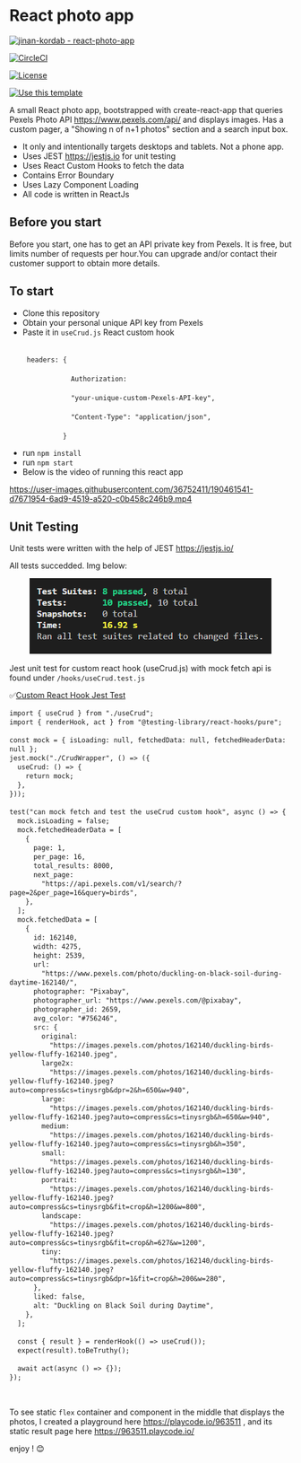 <h1>React photo app</h1> 


<div style="align:center">

[![jinan-kordab - react-photo-app](https://img.shields.io/static/v1?label=jinan-kordab&message=react-photo-app&color=blue&logo=github)](https://github.com/jinan-kordab/react-photo-app "Go to GitHub repo")

[![CircleCI](https://circleci.com/gh/jinan-kordab/react-photo-app.svg?style=shield)](https://app.circleci.com/pipelines/github/jinan-kordab/react-photo-app?branch=circleci-project-setup)

[![License](https://img.shields.io/badge/License-The_Unlicense-blue)](#license)

[![Use this template](https://img.shields.io/badge/Generate-Use_this_template-2ea44f?style=flat)](https://github.com/jinan-kordab/react-photo-app/generate)



</div>





<p>A small React photo app, bootstrapped with create-react-app that queries Pexels Photo API <a href="https://www.pexels.com/api/">https://www.pexels.com/api/</a> and displays images. Has a custom pager, a "Showing n of n+1 photos" section and a search input box.</p>
<ul>
<li>It only and intentionally targets desktops and tablets. Not a phone app.</li>
<li>Uses JEST <a href="https://jestjs.io/">https://jestjs.io</a> for unit testing</li>
<li>Uses React Custom Hooks to fetch the data</li>
<li>Contains Error Boundary</li>
<li>Uses Lazy Component Loading</li>
<li>All code is written in ReactJs</li>
</ul>
<h2>Before you start</h2>
<p>Before you start, one has to get an API private key from Pexels. It is free, but limits number of requests per hour.You can upgrade and/or contact their customer support to obtain more details.</p>
<h2>To start</h2>
<ul>
<li>Clone this repository</li>
<li>Obtain your personal unique API key from Pexels</li>
<li>Paste it in <code>useCrud.js</code> React custom hook
<p><code>
 headers: {<br>
            Authorization:<br>
            "your-unique-custom-Pexels-API-key",<br>
            "Content-Type": "application/json",<br>
          }
</code></p>
</li>
<li>run <code>npm install</code></li>
<li>run <code>npm start</code></li>
<li>Below is the video of running this react app</li>
</ul>

https://user-images.githubusercontent.com/36752411/190461541-d7671954-6ad9-4519-a520-c0b458c246b9.mp4

<h2>Unit Testing</h2>
<p>Unit tests were written with the help of JEST <a href="https://jestjs.io/">https://jestjs.io/</a></p>
<p>All tests succedded. Img below:</p>
<p align="center">
  <img src="JEST-tests.png" alt="jestpng"/>
</p>
<p>Jest unit test for custom react hook (useCrud.js) with mock fetch api is found under <code>/hooks/useCrud.test.js</code></p>
<p>✅<u>Custom React Hook Jest Test</u></p>

```
import { useCrud } from "./useCrud";
import { renderHook, act } from "@testing-library/react-hooks/pure";

const mock = { isLoading: null, fetchedData: null, fetchedHeaderData: null };
jest.mock("./CrudWrapper", () => ({
  useCrud: () => {
    return mock;
  },
}));

test("can mock fetch and test the useCrud custom hook", async () => {
  mock.isLoading = false;
  mock.fetchedHeaderData = [
    {
      page: 1,
      per_page: 16,
      total_results: 8000,
      next_page:
        "https://api.pexels.com/v1/search/?page=2&per_page=16&query=birds",
    },
  ];
  mock.fetchedData = [
    {
      id: 162140,
      width: 4275,
      height: 2539,
      url:
        "https://www.pexels.com/photo/duckling-on-black-soil-during-daytime-162140/",
      photographer: "Pixabay",
      photographer_url: "https://www.pexels.com/@pixabay",
      photographer_id: 2659,
      avg_color: "#756246",
      src: {
        original:
          "https://images.pexels.com/photos/162140/duckling-birds-yellow-fluffy-162140.jpeg",
        large2x:
          "https://images.pexels.com/photos/162140/duckling-birds-yellow-fluffy-162140.jpeg?auto=compress&cs=tinysrgb&dpr=2&h=650&w=940",
        large:
          "https://images.pexels.com/photos/162140/duckling-birds-yellow-fluffy-162140.jpeg?auto=compress&cs=tinysrgb&h=650&w=940",
        medium:
          "https://images.pexels.com/photos/162140/duckling-birds-yellow-fluffy-162140.jpeg?auto=compress&cs=tinysrgb&h=350",
        small:
          "https://images.pexels.com/photos/162140/duckling-birds-yellow-fluffy-162140.jpeg?auto=compress&cs=tinysrgb&h=130",
        portrait:
          "https://images.pexels.com/photos/162140/duckling-birds-yellow-fluffy-162140.jpeg?auto=compress&cs=tinysrgb&fit=crop&h=1200&w=800",
        landscape:
          "https://images.pexels.com/photos/162140/duckling-birds-yellow-fluffy-162140.jpeg?auto=compress&cs=tinysrgb&fit=crop&h=627&w=1200",
        tiny:
          "https://images.pexels.com/photos/162140/duckling-birds-yellow-fluffy-162140.jpeg?auto=compress&cs=tinysrgb&dpr=1&fit=crop&h=200&w=280",
      },
      liked: false,
      alt: "Duckling on Black Soil during Daytime",
    },
  ];

  const { result } = renderHook(() => useCrud());
  expect(result).toBeTruthy();

  await act(async () => {});
});



```
<p>To see static <code>flex</code> container and component in the middle that displays the photos, I created a playground here <a href="https://playcode.io/963511">https://playcode.io/963511</a> , and its static result page here  <a href = "https://963511.playcode.io/">https://963511.playcode.io/</a> </p>

enjoy ! :blush:
